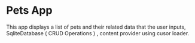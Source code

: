 Pets App
===================================

This app displays a list of pets and their related data that the user inputs,
SqliteDatabase ( CRUD Operations ) , content provider using cusor loader.

